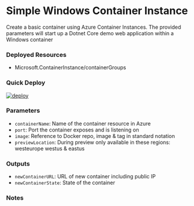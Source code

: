 # Simple Windows Container Instance
Create a basic container using Azure Container Instances. The provided parameters will start up a Dotnet Core demo web application within a Windows container

### Deployed Resources
- Microsoft.ContainerInstance/containerGroups

### Quick Deploy
[![deploy](http://files.bencoleman.co.uk/img/azuredeploy.png)](https://portal.azure.com/#create/Microsoft.Template/uri/https%3A%2F%2Fraw.githubusercontent.com%2Fbenc-uk%2Fazure-arm%2Fmaster%2Fiaas-containers%2Fwindows-container%2Fazuredeploy.json)  

### Parameters
- `containerName`: Name of the container resource in Azure
- `port`: Port the container exposes and is listening on
- `image`: Reference to Docker repo, image & tag in standard notation
- `previewLocation`: During preview only available in these regions: westeurope westus & eastus

### Outputs
- `newContainerURL`: URL of new container including public IP
- `newContainerState`: State of the container

### Notes

